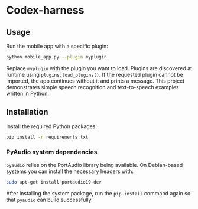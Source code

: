 # Codex-harness

## Usage

Run the mobile app with a specific plugin:

```bash
python mobile_app.py --plugin myplugin
```

Replace `myplugin` with the plugin you want to load.
Plugins are discovered at runtime using `plugins.load_plugins()`. If the
requested plugin cannot be imported, the app continues without it and prints a
message.
This project demonstrates simple speech recognition and text-to-speech examples
written in Python.

## Installation

Install the required Python packages:

```bash
pip install -r requirements.txt
```

### PyAudio system dependencies

`pyaudio` relies on the PortAudio library being available. On Debian-based systems you can install the necessary headers with:

```bash
sudo apt-get install portaudio19-dev
```

After installing the system package, run the `pip install` command again so that `pyaudio` can build successfully.

 
